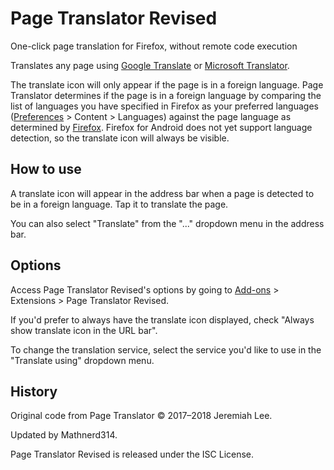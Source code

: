 # Page Translator Revised

One-click page translation for Firefox, without remote code execution

Translates any page using [Google Translate](https://translate.google.com/manager/website/) or [Microsoft Translator](https://msdn.microsoft.com/en-us/library/mt146808.aspx).

The translate icon will only appear if the page is in a foreign language. Page Translator determines if the page is in a foreign language by comparing the list of languages you have specified in Firefox as your preferred languages (<a href="about:preferences#content">Preferences</a> > Content > Languages) against the page language as determined by <a href="https://developer.mozilla.org/en-US/Add-ons/WebExtensions/API/tabs/detectLanguage">Firefox</a>. Firefox for Android does not yet support language detection, so the translate icon will always be visible.

## How to use

A translate icon will appear in the address bar when a page is detected to be in a foreign language. Tap it to translate the page.

You can also select "Translate" from the "..." dropdown menu in the address bar.

## Options

Access Page Translator Revised's options by going to <a href="about:addons">Add-ons</a> > Extensions > Page Translator Revised.

If you'd prefer to always have the translate icon displayed, check "Always show translate icon in the URL bar".

To change the translation service, select the service you'd like to use in the "Translate using" dropdown menu.

## History

Original code from Page Translator © 2017–2018 Jeremiah Lee. 

Updated by Mathnerd314.

Page Translator Revised is released under the ISC License.
